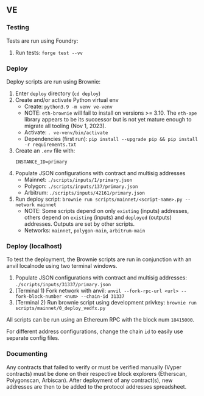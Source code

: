 ## VE

### Testing

Tests are run using Foundry:

1. Run tests: `forge test --vv`

### Deploy

Deploy scripts are run using Brownie:

1. Enter `deploy` directory (`cd deploy`)
2. Create and/or activate Python virtual env
   - Create: `python3.9 -m venv ve-venv`
   - NOTE: `eth-brownie` will fail to install on versions >= 3.10. The `eth-ape` library appears to be its successor but is not yet mature enough to migrate all tooling (Nov 1, 2023).
   - Activate: `. ve-venv/bin/activate`
   - Dependencies (first run): `pip install --upgrade pip && pip install -r requirements.txt`
3. Create an `.env` file with:
   ```
   INSTANCE_ID=primary
   ```
4. Populate JSON configurations with contract and multisig addresses
   - Mainnet: `./scripts/inputs/1/primary.json`
   - Polygon: `./scripts/inputs/137/primary.json`
   - Arbitrum: `./scripts/inputs/42161/primary.json`
5. Run deploy script: `brownie run scripts/mainnet/<script-name>.py --network mainnet`
   - NOTE: Some scripts depend on only `existing` (inputs) addresses, others depend on `existing` (inputs) and `deployed` (outputs) addresses. Outputs are set by other scripts.
   - Networks: `mainnet`, `polygon-main`, `arbitrum-main`

### Deploy (localhost)

To test the deployment, the Brownie scripts are run in conjunction with an anvil localnode using two terminal windows.

1. Populate JSON configurations with contract and multisig addresses: `./scripts/inputs/31337/primary.json`
2. (Terminal 1) Fork network with anvil: `anvil --fork-rpc-url <url> --fork-block-number <num> --chain-id 31337`
3. (Terminal 2) Run brownie script using development privkey: `brownie run scripts/mainnet/0_deploy_vedfx.py`

All scripts can be run using an Ethereum RPC with the block num `18415000`.

For different address configurations, change the chain `id` to easily use separate config files.

### Documenting

Any contracts that failed to verify or must be verified manually (Vyper contracts) must be done on their respective block explorers (Etherscan, Polygonscan, Arbiscan). After deployment of any contract(s), new addresses are then to be added to the protocol addresses spreadsheet.
